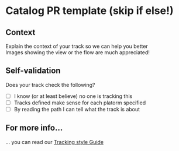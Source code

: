 # Catalog PR template (skip if else!)  

## Context  
Explain the context of your track so we can help you better  
Images showing the view or the flow are much appreciated!  

## Self-validation  
Does your track check the following?  

- [ ] I know (or at least believe) no one is tracking this  
- [ ] Tracks defined make sense for each platorm specified   
- [ ] By reading the path I can tell what the track is about  

## For more info...  
... you can read our [Tracking style Guide](https://github.com/mercadolibre/melidata-catalog/wiki/Tracking-Style-Guide)
